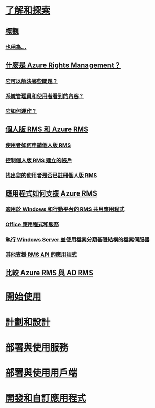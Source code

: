 # [了解和探索](azure-rights-management.md)
## [概觀](azure-rights-management.md)
### [也稱為...](azure-rms-aka.md)
## [什麼是 Azure Rights Management？](what-is-azure-rms.md)
### [它可以解決哪些問題？](azure-rms-problems-it-solves.md)
### [系統管理員和使用者看到的內容？](what-admins-users-see.md)
### [它如何運作？](how-does-it-work.md)
## [個人版 RMS 和 Azure RMS](rms-for-individuals.md)
### [使用者如何申請個人版 RMS](rms-for-individuals-user-sign-up.md)
### [控制個人版 RMS 建立的帳戶](rms-for-individuals-take-control.md)
### [找出您的使用者是否已註冊個人版 RMS](rms-for-individuals-identify-sign-up.md)
## [應用程式如何支援 Azure RMS](applications-support.md)
### [適用於 Windows 和行動平台的 RMS 共用應用程式](sharing-app-support.md)
### [Office 應用程式和服務](office-apps-services-support.md)
### [執行 Windows Server 並使用檔案分類基礎結構的檔案伺服器](file-server-support.md)
### [其他支援 RMS API 的應用程式](api-support.md)
## [比較 Azure RMS 與 AD RMS](compare-azure-rms-ad-rms.md)
# [開始使用](/rights-management/get-started/requirements-azure-rms)
# [計劃和設計](/rights-management/plan-design/deployment-roadmap)
# [部署與使用服務](/rights-management/deploy-use/activate-service)
# [部署與使用用戶端](/rights-management/rms-client/use-client)
# [開發和自訂應用程式](/rights-management/develop/developers-guide)


<!--HONumber=Apr16_HO4-->


